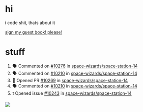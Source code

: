 # hi
i code shit, thats about it

[sign my guest book! please!](https://github.com/Just-a-Unity-Dev/Just-a-Unity-Dev/issues/new?&body=Sign%20my%20guest%20book%20by%20placing%20your%20name%20in%20the%20title,%20how%27d%20you%20get%20to%20this%20page%20and%20why?%20Don%27t%20forget%20you%20have%20an%20entire%20notebook%20in%20your%20hands!)


# stuff
<!--START_SECTION:activity-->
1. 🗣 Commented on [#10276](https://github.com/space-wizards/space-station-14/issues/10276) in [space-wizards/space-station-14](https://github.com/space-wizards/space-station-14)
2. 🗣 Commented on [#10210](https://github.com/space-wizards/space-station-14/issues/10210) in [space-wizards/space-station-14](https://github.com/space-wizards/space-station-14)
3. 💪 Opened PR [#10269](https://github.com/space-wizards/space-station-14/pull/10269) in [space-wizards/space-station-14](https://github.com/space-wizards/space-station-14)
4. 🗣 Commented on [#10210](https://github.com/space-wizards/space-station-14/issues/10210) in [space-wizards/space-station-14](https://github.com/space-wizards/space-station-14)
5. ❗️ Opened issue [#10243](https://github.com/space-wizards/space-station-14/issues/10243) in [space-wizards/space-station-14](https://github.com/space-wizards/space-station-14)
<!--END_SECTION:activity-->

![](https://github-profile-summary-cards.vercel.app/api/cards/profile-details?username=Just-a-Unity-Dev&theme=solarized_dark)
